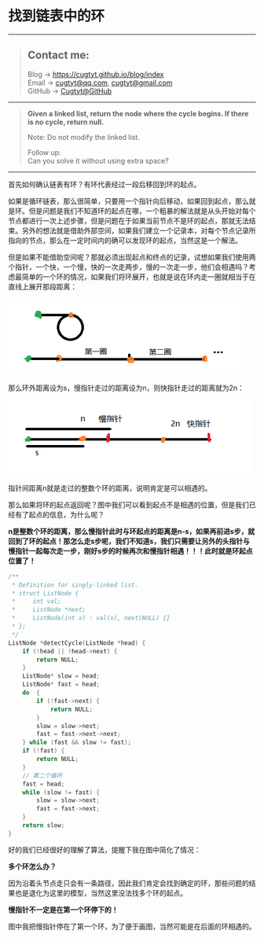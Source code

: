 # 找到链表中的环

---
> ## Contact me:
> Blog -> <https://cugtyt.github.io/blog/index>  
> Email -> <cugtyt@qq.com>, <cugtyt@gmail.com>  
> GitHub -> [Cugtyt@GitHub](https://github.com/Cugtyt)

---

> **Given a linked list, return the node where the cycle begins. If there is no cycle, return null.**
>
> Note: Do not modify the linked list.
>
> Follow up:  
> Can you solve it without using extra space? 

---

首先如何确认链表有环？有环代表经过一段后移回到环的起点。

如果是循环链表，那么很简单，只要用一个指针向后移动，如果回到起点，那么就是环。但是问题是我们不知道环的起点在哪，一个粗暴的解法就是从头开始对每个节点都进行一次上述步骤，但是问题在于如果当前节点不是环的起点，那就无法结束。另外的想法就是借助外部空间，如果我们建立一个记录本，对每个节点记录所指向的节点，那么在一定时间内的确可以发现环的起点，当然这是一个解法。

但是如果不能借助空间呢？那就必须出现起点和终点的记录，试想如果我们使用两个指针，一个快，一个慢，快的一次走两步，慢的一次走一步，他们会相遇吗？考虑最简单的一个环的情况，如果我们将环展开，也就是说在环内走一圈就相当于在直线上展开那段距离：

![](R/link-list-cycle1.png)

那么环外距离设为s，慢指针走过的距离设为n，则快指针走过的距离就为2n：

![](R/link-list-cycle2.png)

指针间距离n就是走过的整数个环的距离，说明肯定是可以相遇的。

那么如果将环的起点返回呢？图中我们可以看到起点不是相遇的位置，但是我们已经有了起点的信息，为什么呢？

**n是整数个环的距离，那么慢指针此时与环起点的距离是n-s，如果再前进s步，就回到了环的起点！那怎么走s步呢，我们不知道s，我们只需要让另外的头指针与慢指针一起每次走一步，刚好s步的时候再次和慢指针相遇！！！此时就是环起点位置了！**

``` c++
/**
 * Definition for singly-linked list.
 * struct ListNode {
 *     int val;
 *     ListNode *next;
 *     ListNode(int x) : val(x), next(NULL) {}
 * };
 */
ListNode *detectCycle(ListNode *head) {
    if (!head || !head->next) {
        return NULL;
    }
    ListNode* slow = head;
    ListNode* fast = head;
    do  {
        if (!fast->next) {
            return NULL;
        }
        slow = slow->next;
        fast = fast->next->next;
    } while (fast && slow != fast);
    if (!fast) {
        return NULL;    
    }
    // 第二个循环
    fast = head;
    while (slow != fast) {
        slow = slow->next;
        fast = fast->next;
    }
    return slow;
}
```

好的我们已经很好的理解了算法，提醒下我在图中简化了情况：

**多个环怎么办？**

因为沿着头节点走只会有一条路径，因此我们肯定会找到确定的环，那些问题的结果也是退化为这里的模型，当然这里没法找多个环的起点。

**慢指针不一定是在第一个环停下的！**

图中我把慢指针停在了第一个环，为了便于画图，当然可能是在后面的环相遇的。